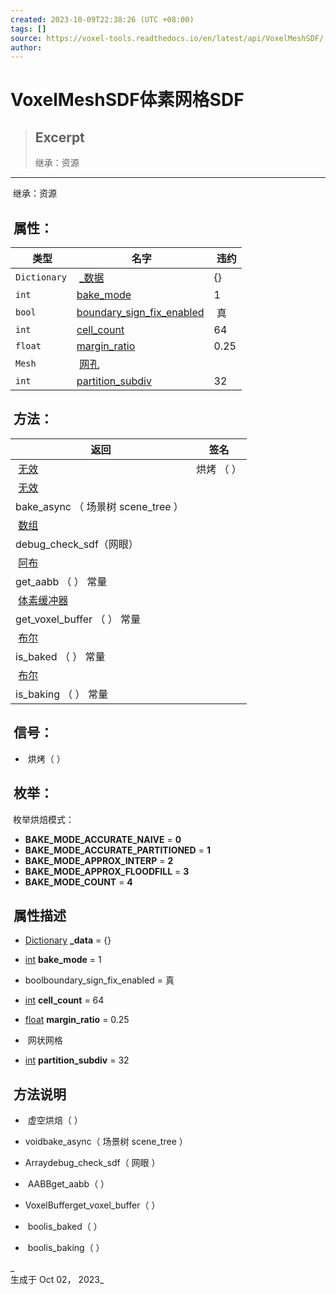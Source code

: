 ```yaml
---
created: 2023-10-09T22:38:26 (UTC +08:00)
tags: []
source: https://voxel-tools.readthedocs.io/en/latest/api/VoxelMeshSDF/
author: 
---
```


# VoxelMeshSDF体素网格SDF

> ## Excerpt
> 继承：资源

---
 继承：资源

##  属性：

|  类型 |  名字 |  违约 |
| --- | --- | --- |
| `Dictionary` |  [\_数据](https://voxel-tools.readthedocs.io/en/latest/api/VoxelMeshSDF/#i__data) | {} |
| `int` | [bake\_mode](https://voxel-tools.readthedocs.io/en/latest/api/VoxelMeshSDF/#i_bake_mode) | 1 |
| `bool` | [boundary\_sign\_fix\_enabled](https://voxel-tools.readthedocs.io/en/latest/api/VoxelMeshSDF/#i_boundary_sign_fix_enabled) |  真 |
| `int` | [cell\_count](https://voxel-tools.readthedocs.io/en/latest/api/VoxelMeshSDF/#i_cell_count) | 64 |
| `float` | [margin\_ratio](https://voxel-tools.readthedocs.io/en/latest/api/VoxelMeshSDF/#i_margin_ratio) | 0.25 |
| `Mesh` |  [网孔](https://voxel-tools.readthedocs.io/en/latest/api/VoxelMeshSDF/#i_mesh) |  |
| `int` | [partition\_subdiv](https://voxel-tools.readthedocs.io/en/latest/api/VoxelMeshSDF/#i_partition_subdiv) | 32 |

##  方法：

|  返回 |  签名 |
| --- | --- |
|  [无效](https://voxel-tools.readthedocs.io/en/latest/api/VoxelMeshSDF/#) |  烘烤 （ ） |
|  [无效](https://voxel-tools.readthedocs.io/en/latest/api/VoxelMeshSDF/#) |   
bake\_async （ 场景树 scene\_tree ） |
|  [数组](https://docs.godotengine.org/en/stable/classes/class_array.html) |   
debug\_check\_sdf（网眼） |
|  [阿布](https://docs.godotengine.org/en/stable/classes/class_aabb.html) |   
get\_aabb （ ） 常量 |
|  [体素缓冲器](https://voxel-tools.readthedocs.io/en/latest/api/VoxelBuffer/) |   
get\_voxel\_buffer （ ） 常量 |
|  [布尔](https://docs.godotengine.org/en/stable/classes/class_bool.html) |   
is\_baked （ ） 常量 |
|  [布尔](https://docs.godotengine.org/en/stable/classes/class_bool.html) |   
is\_baking （ ） 常量 |

##  信号：

-    烘烤（ ）

##  枚举：

 枚举烘焙模式：

-   **BAKE\_MODE\_ACCURATE\_NAIVE** = **0**
-   **BAKE\_MODE\_ACCURATE\_PARTITIONED** = **1**
-   **BAKE\_MODE\_APPROX\_INTERP** = **2**
-   **BAKE\_MODE\_APPROX\_FLOODFILL** = **3**
-   **BAKE\_MODE\_COUNT** = **4**

##  属性描述

-   [Dictionary](https://docs.godotengine.org/en/stable/classes/class_dictionary.html) **\_data** = {}
    
-   [int](https://docs.godotengine.org/en/stable/classes/class_int.html) **bake\_mode** = 1
    
-     
    boolboundary\_sign\_fix\_enabled = 真
    
-   [int](https://docs.godotengine.org/en/stable/classes/class_int.html) **cell\_count** = 64
    
-   [float](https://docs.godotengine.org/en/stable/classes/class_float.html) **margin\_ratio** = 0.25
    
-    网状网格
    
-   [int](https://docs.godotengine.org/en/stable/classes/class_int.html) **partition\_subdiv** = 32
    

##  方法说明

-    虚空烘焙（ ）
    
-     
    voidbake\_async（ 场景树 scene\_tree ）
    
-     
    Arraydebug\_check\_sdf（ 网眼 ）
    
-    AABBget\_aabb（ ）
    
-     
    VoxelBufferget\_voxel\_buffer（ ）
    
-    boolis\_baked（ ）
    
-    boolis\_baking（ ）
    

_  
生成于 Oct 02， 2023_
